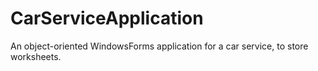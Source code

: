 # CarServiceApplication
An object-oriented WindowsForms application for a car service, to store worksheets.
